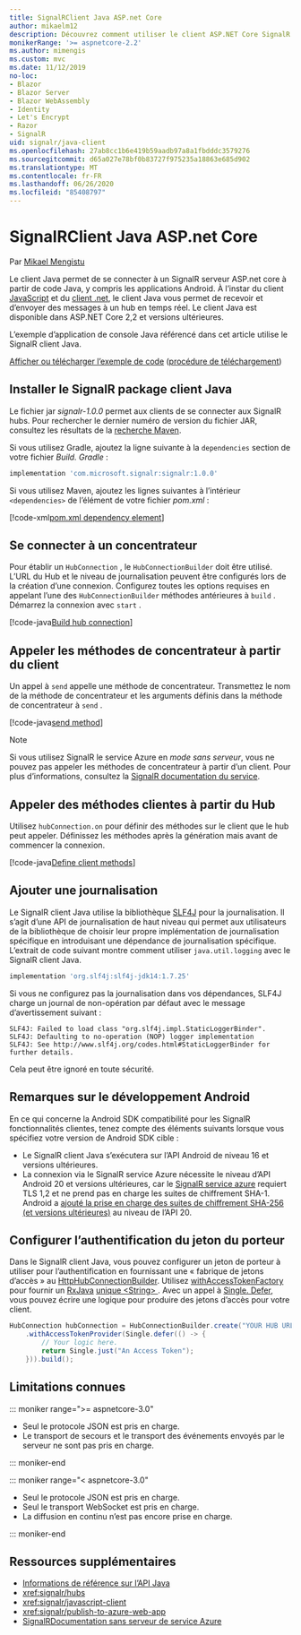 ```yaml
---
title: SignalRClient Java ASP.net Core
author: mikaelm12
description: Découvrez comment utiliser le client ASP.NET Core SignalR java.
monikerRange: '>= aspnetcore-2.2'
ms.author: mimengis
ms.custom: mvc
ms.date: 11/12/2019
no-loc:
- Blazor
- Blazor Server
- Blazor WebAssembly
- Identity
- Let's Encrypt
- Razor
- SignalR
uid: signalr/java-client
ms.openlocfilehash: 27ab8cc1b6e419b59aadb97a8a1fbdddc3579276
ms.sourcegitcommit: d65a027e78bf0b83727f975235a18863e685d902
ms.translationtype: MT
ms.contentlocale: fr-FR
ms.lasthandoff: 06/26/2020
ms.locfileid: "85408797"
---
```

# <a name="aspnet-core-signalr-java-client"></a>SignalRClient Java ASP.net Core

Par [Mikael Mengistu](https://twitter.com/MikaelM_12)

Le client Java permet de se connecter à un SignalR serveur ASP.net core à partir de code Java, y compris les applications Android. À l’instar du client [JavaScript](xref:signalr/javascript-client) et du [client .net](xref:signalr/dotnet-client), le client Java vous permet de recevoir et d’envoyer des messages à un hub en temps réel. Le client Java est disponible dans ASP.NET Core 2,2 et versions ultérieures.

L’exemple d’application de console Java référencé dans cet article utilise le SignalR client Java.

[Afficher ou télécharger l’exemple de code](https://github.com/dotnet/AspNetCore.Docs/tree/master/aspnetcore/signalr/java-client/sample) ([procédure de téléchargement](xref:index#how-to-download-a-sample))

## <a name="install-the-signalr-java-client-package"></a>Installer le SignalR package client Java

Le fichier jar *signalr-1.0.0* permet aux clients de se connecter aux SignalR hubs. Pour rechercher le dernier numéro de version du fichier JAR, consultez les résultats de la [recherche Maven](https://search.maven.org/search?q=g:com.microsoft.signalr%20AND%20a:signalr).

Si vous utilisez Gradle, ajoutez la ligne suivante à la `dependencies` section de votre fichier *Build. Gradle* :

```gradle
implementation 'com.microsoft.signalr:signalr:1.0.0'
```

Si vous utilisez Maven, ajoutez les lignes suivantes à l’intérieur `<dependencies>` de l’élément de votre fichier *pom.xml* :

[!code-xml[pom.xml dependency element](java-client/sample/pom.xml?name=snippet_dependencyElement)]

## <a name="connect-to-a-hub"></a>Se connecter à un concentrateur

Pour établir un `HubConnection` , le `HubConnectionBuilder` doit être utilisé. L’URL du Hub et le niveau de journalisation peuvent être configurés lors de la création d’une connexion. Configurez toutes les options requises en appelant l’une des `HubConnectionBuilder` méthodes antérieures à `build` . Démarrez la connexion avec `start` .

[!code-java[Build hub connection](java-client/sample/src/main/java/Chat.java?range=16-17)]

## <a name="call-hub-methods-from-client"></a>Appeler les méthodes de concentrateur à partir du client

Un appel à `send` appelle une méthode de concentrateur. Transmettez le nom de la méthode de concentrateur et les arguments définis dans la méthode de concentrateur à `send` .

[!code-java[send method](java-client/sample/src/main/java/Chat.java?range=28)]

> [!NOTE]
> Si vous utilisez SignalR le service Azure en *mode sans serveur*, vous ne pouvez pas appeler les méthodes de concentrateur à partir d’un client. Pour plus d’informations, consultez la [ SignalR documentation du service](/azure/azure-signalr/signalr-concept-serverless-development-config).

## <a name="call-client-methods-from-hub"></a>Appeler des méthodes clientes à partir du Hub

Utilisez `hubConnection.on` pour définir des méthodes sur le client que le hub peut appeler. Définissez les méthodes après la génération mais avant de commencer la connexion.

[!code-java[Define client methods](java-client/sample/src/main/java/Chat.java?range=19-21)]

## <a name="add-logging"></a>Ajouter une journalisation

Le SignalR client Java utilise la bibliothèque [SLF4J](https://www.slf4j.org/) pour la journalisation. Il s’agit d’une API de journalisation de haut niveau qui permet aux utilisateurs de la bibliothèque de choisir leur propre implémentation de journalisation spécifique en introduisant une dépendance de journalisation spécifique. L’extrait de code suivant montre comment utiliser `java.util.logging` avec le SignalR client Java.

```gradle
implementation 'org.slf4j:slf4j-jdk14:1.7.25'
```

Si vous ne configurez pas la journalisation dans vos dépendances, SLF4J charge un journal de non-opération par défaut avec le message d’avertissement suivant :

```
SLF4J: Failed to load class "org.slf4j.impl.StaticLoggerBinder".
SLF4J: Defaulting to no-operation (NOP) logger implementation
SLF4J: See http://www.slf4j.org/codes.html#StaticLoggerBinder for further details.
```

Cela peut être ignoré en toute sécurité.

## <a name="android-development-notes"></a>Remarques sur le développement Android

En ce qui concerne la Android SDK compatibilité pour les SignalR fonctionnalités clientes, tenez compte des éléments suivants lorsque vous spécifiez votre version de Android SDK cible :

* Le SignalR client Java s’exécutera sur l’API Android de niveau 16 et versions ultérieures.
* La connexion via le SignalR service Azure nécessite le niveau d’API Android 20 et versions ultérieures, car le [ SignalR service azure](/azure/azure-signalr/signalr-overview) requiert TLS 1,2 et ne prend pas en charge les suites de chiffrement SHA-1. Android a [ajouté la prise en charge des suites de chiffrement SHA-256 (et versions ultérieures)](https://developer.android.com/reference/javax/net/ssl/SSLSocket) au niveau de l’API 20.

## <a name="configure-bearer-token-authentication"></a>Configurer l’authentification du jeton du porteur

Dans le SignalR client Java, vous pouvez configurer un jeton de porteur à utiliser pour l’authentification en fournissant une « fabrique de jetons d’accès » au [HttpHubConnectionBuilder](/java/api/com.microsoft.signalr._http_hub_connection_builder?view=aspnet-signalr-java). Utilisez [withAccessTokenFactory](/java/api/com.microsoft.signalr._http_hub_connection_builder.withaccesstokenprovider?view=aspnet-signalr-java#com_microsoft_signalr__http_hub_connection_builder_withAccessTokenProvider_Single_String__) pour fournir un [RxJava](https://github.com/ReactiveX/RxJava) [unique \<String> ](https://reactivex.io/documentation/single.html). Avec un appel à [Single. Defer](https://reactivex.io/RxJava/javadoc/io/reactivex/Single.html#defer-java.util.concurrent.Callable-), vous pouvez écrire une logique pour produire des jetons d’accès pour votre client.

```java
HubConnection hubConnection = HubConnectionBuilder.create("YOUR HUB URL HERE")
    .withAccessTokenProvider(Single.defer(() -> {
        // Your logic here.
        return Single.just("An Access Token");
    })).build();
```

## <a name="known-limitations"></a>Limitations connues

::: moniker range=">= aspnetcore-3.0"

* Seul le protocole JSON est pris en charge.
* Le transport de secours et le transport des événements envoyés par le serveur ne sont pas pris en charge.

::: moniker-end

::: moniker range="< aspnetcore-3.0"

* Seul le protocole JSON est pris en charge.
* Seul le transport WebSocket est pris en charge.
* La diffusion en continu n’est pas encore prise en charge.

::: moniker-end

## <a name="additional-resources"></a>Ressources supplémentaires

* [Informations de référence sur l’API Java](/java/api/com.microsoft.signalr?view=aspnet-signalr-java)
* <xref:signalr/hubs>
* <xref:signalr/javascript-client>
* <xref:signalr/publish-to-azure-web-app>
* [SignalRDocumentation sans serveur de service Azure](/azure/azure-signalr/signalr-concept-serverless-development-config)

